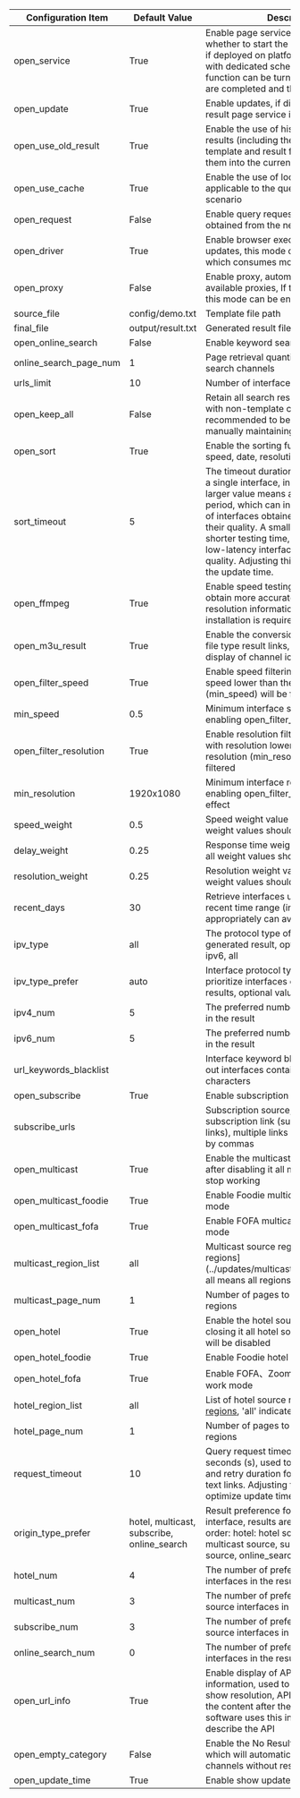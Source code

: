 | Configuration Item     | Default Value                              | Description                                                                                                                                                                                                                                                                                                                                                                    |
|------------------------|--------------------------------------------|--------------------------------------------------------------------------------------------------------------------------------------------------------------------------------------------------------------------------------------------------------------------------------------------------------------------------------------------------------------------------------|
| open_service           | True                                       | Enable page service, used to control whether to start the result page service; if deployed on platforms like Qinglong with dedicated scheduled tasks, the function can be turned off after updates are completed and the task is stopped                                                                                                                                       |
| open_update            | True                                       | Enable updates, if disabled then only the result page service is run                                                                                                                                                                                                                                                                                                           |
| open_use_old_result    | True                                       | Enable the use of historical update results (including the interface for template and result files) and merge them into the current update                                                                                                                                                                                                                                     |
| open_use_cache         | True                                       | Enable the use of local cache data, applicable to the query request failure scenario                                                                                                                                                                                                                                                                                           |
| open_request           | False                                      | Enable query request, the data is obtained from the network                                                                                                                                                                                                                                                                                                                    |
| open_driver            | True                                       | Enable browser execution, If there are no updates, this mode can be enabled, which consumes more performance                                                                                                                                                                                                                                                                   |
| open_proxy             | False                                      | Enable proxy, automatically obtains free available proxies, If there are no updates, this mode can be enabled                                                                                                                                                                                                                                                                  |
| source_file            | config/demo.txt                            | Template file path                                                                                                                                                                                                                                                                                                                                                             |
| final_file             | output/result.txt                          | Generated result file path                                                                                                                                                                                                                                                                                                                                                     |
| open_online_search     | False                                      | Enable keyword search source feature                                                                                                                                                                                                                                                                                                                                           |
| online_search_page_num | 1                                          | Page retrieval quantity for keyword search channels                                                                                                                                                                                                                                                                                                                            |
| urls_limit             | 10                                         | Number of interfaces per channel                                                                                                                                                                                                                                                                                                                                               |
| open_keep_all          | False                                      | Retain all search results, retain results with non-template channel names, recommended to be turned on when manually maintaining                                                                                                                                                                                                                                               |
| open_sort              | True                                       | Enable the sorting function (response speed, date, resolution)                                                                                                                                                                                                                                                                                                                 |
| sort_timeout           | 5                                          | The timeout duration for speed testing of a single interface, in seconds (s). A larger value means a longer testing period, which can increase the number of interfaces obtained but may decrease their quality. A smaller value means a shorter testing time, which can obtain low-latency interfaces with better quality. Adjusting this value can optimize the update time. |
| open_ffmpeg            | True                                       | Enable speed testing using FFmpeg to obtain more accurate speed and resolution information. Manual installation is required in advance.                                                                                                                                                                                                                                        |
| open_m3u_result        | True                                       | Enable the conversion to generate m3u file type result links, supporting the display of channel icons                                                                                                                                                                                                                                                                          |
| open_filter_speed      | True                                       | Enable speed filtering, interfaces with speed lower than the minimum speed (min_speed) will be filtered                                                                                                                                                                                                                                                                        |
| min_speed              | 0.5                                        | Minimum interface speed (M/s), requires enabling open_filter_speed to take effect                                                                                                                                                                                                                                                                                              |
| open_filter_resolution | True                                       | Enable resolution filtering, interfaces with resolution lower than the minimum resolution (min_resolution) will be filtered                                                                                                                                                                                                                                                    |
| min_resolution         | 1920x1080                                  | Minimum interface resolution, requires enabling open_filter_resolution to take effect                                                                                                                                                                                                                                                                                          |
| speed_weight           | 0.5                                        | Speed weight value (the sum of all weight values should be 1)                                                                                                                                                                                                                                                                                                                  |
| delay_weight           | 0.25                                       | Response time weight value (the sum of all weight values should be 1)                                                                                                                                                                                                                                                                                                          |
| resolution_weight      | 0.25                                       | Resolution weight value (the sum of all weight values should be 1)                                                                                                                                                                                                                                                                                                             |
| recent_days            | 30                                         | Retrieve interfaces updated within a recent time range (in days), reducing appropriately can avoid matching issues                                                                                                                                                                                                                                                             |
| ipv_type               | all                                        | The protocol type of interface in the generated result, optional values: ipv4, ipv6, all                                                                                                                                                                                                                                                                                       |
| ipv_type_prefer        | auto                                       | Interface protocol type preference, prioritize interfaces of this type in the results, optional values: IPv4, IPv6, auto                                                                                                                                                                                                                                                       |
| ipv4_num               | 5                                          | The preferred number of IPv4 interfaces in the result                                                                                                                                                                                                                                                                                                                          |
| ipv6_num               | 5                                          | The preferred number of IPv6 interfaces in the result                                                                                                                                                                                                                                                                                                                          |
| url_keywords_blacklist |                                            | Interface keyword blacklist, used to filter out interfaces containing specific characters                                                                                                                                                                                                                                                                                      |
| open_subscribe         | True                                       | Enable subscription source feature                                                                                                                                                                                                                                                                                                                                             |
| subscribe_urls         |                                            | Subscription source, please enter the subscription link (supports txt and m3u links), multiple links should be separated by commas                                                                                                                                                                                                                                             |
| open_multicast         | True                                       | Enable the multicast source function, after disabling it all multicast sources will stop working                                                                                                                                                                                                                                                                               |
| open_multicast_foodie  | True                                       | Enable Foodie multicast source work mode                                                                                                                                                                                                                                                                                                                                       |
| open_multicast_fofa    | True                                       | Enable FOFA multicast source work mode                                                                                                                                                                                                                                                                                                                                         |
| multicast_region_list  | all                                        | Multicast source region list, [more regions](../updates/multicast/multicast_map.json, all means all regions)                                                                                                                                                                                                                                                                   |
| multicast_page_num     | 1                                          | Number of pages to retrieve for multicast regions                                                                                                                                                                                                                                                                                                                              |
| open_hotel             | True                                       | Enable the hotel source function, after closing it all hotel source working modes will be disabled                                                                                                                                                                                                                                                                             |
| open_hotel_foodie      | True                                       | Enable Foodie hotel source work mode                                                                                                                                                                                                                                                                                                                                           |
| open_hotel_fofa        | True                                       | Enable FOFA、ZoomEye hotel source work mode                                                                                                                                                                                                                                                                                                                                     |
| hotel_region_list      | all                                        | List of hotel source regions, [more regions](../updates/fofa/fofa_map.py), 'all' indicates all regions                                                                                                                                                                                                                                                                         |
| hotel_page_num         | 1                                          | Number of pages to retrieve for hotel regions                                                                                                                                                                                                                                                                                                                                  |
| request_timeout        | 10                                         | Query request timeout duration, in seconds (s), used to control the timeout and retry duration for querying interface text links. Adjusting this value can optimize update time.                                                                                                                                                                                               |
| origin_type_prefer     | hotel, multicast, subscribe, online_search | Result preference for the source of the interface, results are prioritized in this order: hotel: hotel source, multicast: multicast source, subscribe: subscription source, online_search: keyword search                                                                                                                                                                      |
| hotel_num              | 4                                          | The number of preferred hotel source interfaces in the results                                                                                                                                                                                                                                                                                                                 |
| multicast_num          | 3                                          | The number of preferred multicast source interfaces in the results                                                                                                                                                                                                                                                                                                             |
| subscribe_num          | 3                                          | The number of preferred subscribe source interfaces in the results                                                                                                                                                                                                                                                                                                             |
| online_search_num      | 0                                          | The number of preferred keyword search interfaces in the results                                                                                                                                                                                                                                                                                                               |
| open_url_info          | True                                       | Enable display of API description information, used to control whether to show resolution, API protocol type, etc., the content after the $ symbol, playback software uses this information to describe the API                                                                                                                                                                |
| open_empty_category    | False                                      | Enable the No Results Channel Category, which will automatically categorize channels without results to the bottom                                                                                                                                                                                                                                                             |
| open_update_time       | True                                       | Enable show update time                                                                                                                                                                                                                                                                                                                                                        |